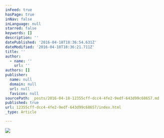```yaml
---
inFeed: true
hasPage: true
inNav: false
inLanguage: null
starred: false
keywords: []
description: ''
datePublished: '2016-04-18T18:36:54.631Z'
dateModified: '2016-04-18T18:36:21.711Z'
title: ''
author:
  - name: ''
    url: ''
authors: []
publisher:
  name: null
  domain: null
  url: null
  favicon: null
sourcePath: _posts/2016-04-18-12355cff-dcc4-4fe2-9edf-643d99c68657.md
published: true
url: 12355cff-dcc4-4fe2-9edf-643d99c68657/index.html
_type: Article

---
```

![](https://the-grid-user-content.s3-us-west-2.amazonaws.com/454d1dc6-db1b-4dee-8b54-b465afc6f784.jpg)